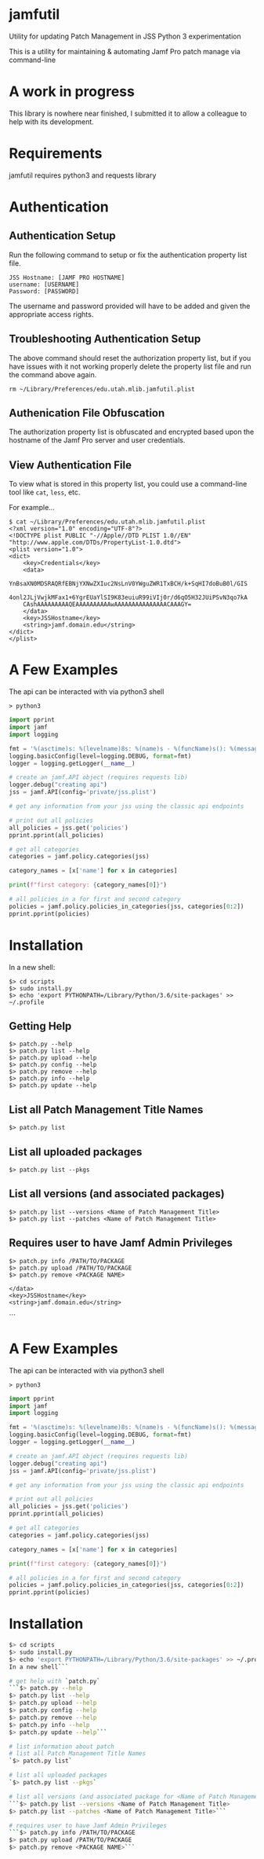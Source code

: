 # jamfutil

Utility for updating Patch Management in JSS
Python 3 experimentation

This is a utility for maintaining & automating Jamf Pro patch manage via command-line

# A work in progress

This library is nowhere near finished, I submitted it to allow a colleague to help with its development.

# Requirements

jamfutil requires python3 and requests library

# Authentication

## Authentication Setup

Run the following command to setup or fix the authentication property list file.

```$ patch.py config
JSS Hostname: [JAMF PRO HOSTNAME]
username: [USERNAME]
Password: [PASSWORD]
```

The username and password provided will have to be added and given the appropriate access rights.

## Troubleshooting Authentication Setup

The above command should reset the authorization property list, but if you have issues with it not working properly delete the property list file and run the command above again.

`rm ~/Library/Preferences/edu.utah.mlib.jamfutil.plist`


## Authenication File Obfuscation

The authorization property list is obfuscated and encrypted based upon the hostname of the Jamf Pro server and user credentials.

## View Authentication File

To view what is stored in this property list, you could use a command-line tool like `cat`, `less`, etc.

For example...

```
$ cat ~/Library/Preferences/edu.utah.mlib.jamfutil.plist
<?xml version="1.0" encoding="UTF-8"?>
<!DOCTYPE plist PUBLIC "-//Apple//DTD PLIST 1.0//EN" "http://www.apple.com/DTDs/PropertyList-1.0.dtd">
<plist version="1.0">
<dict>
	<key>Credentials</key>
	<data>
	YnBsaXN0MDSRAQRfEBNjYXNwZXIuc2NsLnV0YWguZWR1TxBCH/k+SqHI7doBuB0l/GIS
	4onl2JLjVwjkMFax1+6YgrEUaYlSI9K83euiuR99iVIj0r/d6qO5H32JUiPSvN3qo7kA
	CAshAAAAAAAAAQEAAAAAAAAAAwAAAAAAAAAAAAAAACAAAGY=
	</data>
	<key>JSSHostname</key>
	<string>jamf.domain.edu</string>
</dict>
</plist>
```

# A Few Examples

The api can be interacted with via python3 shell

`> python3`

```python
import pprint
import jamf
import logging

fmt = '%(asctime)s: %(levelname)8s: %(name)s - %(funcName)s(): %(message)s'
logging.basicConfig(level=logging.DEBUG, format=fmt)
logger = logging.getLogger(__name__)

# create an jamf.API object (requires requests lib)
logger.debug("creating api")
jss = jamf.API(config='private/jss.plist')

# get any information from your jss using the classic api endpoints

# print out all policies
all_policies = jss.get('policies')
pprint.pprint(all_policies)

# get all categories
categories = jamf.policy.categories(jss)

category_names = [x['name'] for x in categories]

print(f"first category: {category_names[0]}")

# all policies in a for first and second category
policies = jamf.policy.policies_in_categories(jss, categories[0:2])
pprint.pprint(policies)
```

# Installation

In a new shell:

```
$> cd scripts
$> sudo install.py
$> echo 'export PYTHONPATH=/Library/Python/3.6/site-packages' >> ~/.profile
```

## Getting Help
```
$> patch.py --help
$> patch.py list --help
$> patch.py upload --help
$> patch.py config --help
$> patch.py remove --help
$> patch.py info --help
$> patch.py update --help
```


## List all Patch Management Title Names
```$> patch.py list```

## List all uploaded packages
`$> patch.py list --pkgs`

## List all versions (and associated packages)
```
$> patch.py list --versions <Name of Patch Management Title>
$> patch.py list --patches <Name of Patch Management Title>
```

## Requires user to have Jamf Admin Privileges
```
$> patch.py info /PATH/TO/PACKAGE
$> patch.py upload /PATH/TO/PACKAGE
$> patch.py remove <PACKAGE NAME>
```
	</data>
	<key>JSSHostname</key>
	<string>jamf.domain.edu</string>
</dict>
</plist>
```

# A Few Examples

The api can be interacted with via python3 shell

`> python3`

```python
import pprint
import jamf
import logging

fmt = '%(asctime)s: %(levelname)8s: %(name)s - %(funcName)s(): %(message)s'
logging.basicConfig(level=logging.DEBUG, format=fmt)
logger = logging.getLogger(__name__)

# create an jamf.API object (requires requests lib)
logger.debug("creating api")
jss = jamf.API(config='private/jss.plist')

# get any information from your jss using the classic api endpoints

# print out all policies
all_policies = jss.get('policies')
pprint.pprint(all_policies)

# get all categories
categories = jamf.policy.categories(jss)

category_names = [x['name'] for x in categories]

print(f"first category: {category_names[0]}")

# all policies in a for first and second category
policies = jamf.policy.policies_in_categories(jss, categories[0:2])
pprint.pprint(policies)
```

# Installation

```bash
$> cd scripts
$> sudo install.py
$> echo 'export PYTHONPATH=/Library/Python/3.6/site-packages' >> ~/.profile
In a new shell```

# get help with `patch.py`
```$> patch.py --help
$> patch.py list --help
$> patch.py upload --help
$> patch.py config --help
$> patch.py remove --help
$> patch.py info --help
$> patch.py update --help```

# list information about patch
# list all Patch Management Title Names
`$> patch.py list`

# list all uploaded packages
`$> patch.py list --pkgs`

# list all versions (and associated package for <Name of Patch Management Title>
```$> patch.py list --versions <Name of Patch Management Title>
$> patch.py list --patches <Name of Patch Management Title>```

# requires user to have Jamf Admin Privileges
```$> patch.py info /PATH/TO/PACKAGE
$> patch.py upload /PATH/TO/PACKAGE
$> patch.py remove <PACKAGE NAME>```
